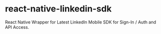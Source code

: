 # react-native-linkedin-sdk
React Native Wrapper for Latest LinkedIn Mobile SDK for Sign-In / Auth and API Access.
